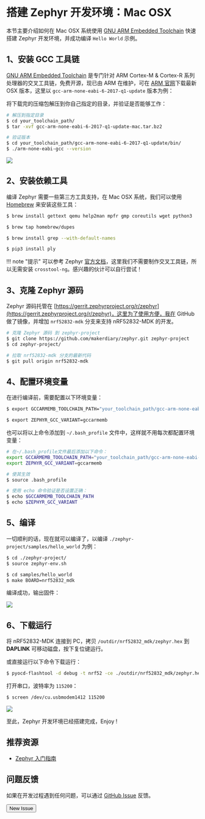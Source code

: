 # 搭建 Zephyr 开发环境：Mac OSX

本节主要介绍如何在 Mac OSX 系统使用 [GNU ARM Embedded Toolchain](https://developer.arm.com/open-source/gnu-toolchain/gnu-rm) 快速搭建 Zephyr 开发环境，并成功编译 `Hello World` 示例。

## 1、安装 GCC 工具链
[GNU ARM Embedded Toolchain](https://developer.arm.com/open-source/gnu-toolchain/gnu-rm) 是专门针对 ARM Cortex-M & Cortex-R 系列处理器的交叉工具链，免费开源，现已由 ARM 在维护，可在 [ARM 官网](https://developer.arm.com/open-source/gnu-toolchain/gnu-rm/downloads)下载最新 OSX 版本，这里以 `gcc-arm-none-eabi-6-2017-q1-update` 版本为例：

将下载完的压缩包解压到你自己指定的目录，并验证是否能够工作：

``` sh
# 解压到指定目录
$ cd your_toolchain_path/
$ tar -xvf gcc-arm-none-eabi-6-2017-q1-update-mac.tar.bz2

# 验证版本
$ cd your_toolchain_path/gcc-arm-none-eabi-6-2017-q1-update/bin/
$ ./arm-none-eabi-gcc --version
```
![](https://img.makerdiary.co/wiki/nrf52832mdk/checking-arm-gcc-version.png)

## 2、安装依赖工具

编译 Zephyr 需要一些第三方工具支持，在 Mac OSX 系统，我们可以使用 [Homebrew](http://brew.sh/) 来安装这些工具：

``` sh
$ brew install gettext qemu help2man mpfr gmp coreutils wget python3

$ brew tap homebrew/dupes

$ brew install grep --with-default-names

$ pip3 install ply

```

!!! note "提示"
    可以参考 Zephyr [官方文档](https://www.zephyrproject.org/doc/getting_started/installation_mac.html)，这里我们不需要制作交叉工具链，所以无需安装 `crosstool-ng`。感兴趣的伙计可以自行尝试！

## 3、克隆 Zephyr 源码

Zephyr 源码托管在 [https://gerrit.zephyrproject.org/r/zephyr](https://gerrit.zephyrproject.org/r/zephyr)，这里为了使用方便，我在 GitHub 做了镜像，并增加 `nrf52832-mdk` 分支来支持 nRF52832-MDK 的开发。

``` sh
# 克隆 Zephyr 源码 到 zephyr-project
$ git clone https://github.com/makerdiary/zephyr.git zephyr-project
$ cd zephyr-project/

# 拉取 nrf52832-mdk 分支的最新代码
$ git pull origin nrf52832-mdk
```

## 4、配置环境变量

在进行编译前，需要配置以下环境变量：

``` sh
$ export GCCARMEMB_TOOLCHAIN_PATH="your_toolchain_path/gcc-arm-none-eabi-6-2017-q1-update"

$ export ZEPHYR_GCC_VARIANT=gccarmemb
```

也可以将以上命令添加到 `~/.bash_profile` 文件中，这样就不用每次都配置环境变量：

``` sh
# 在~/.bash_profile文件最后添加以下命令：
export GCCARMEMB_TOOLCHAIN_PATH="your_toolchain_path/gcc-arm-none-eabi-6-2017-q1-update"
export ZEPHYR_GCC_VARIANT=gccarmemb

# 使其生效
$ source .bash_profile

# 使用 echo 命令验证是否设置正确：
$ echo $GCCARMEMB_TOOLCHAIN_PATH
$ echo $ZEPHYR_GCC_VARIANT
```

## 5、编译

一切顺利的话，现在就可以编译了，以编译 `./zephyr-project/samples/hello_world` 为例：

``` sh
$ cd ./zephyr-project/
$ source zephyr-env.sh

$ cd samples/hello_world
$ make BOARD=nrf52832_mdk

```

编译成功，输出固件：

![](https://img.makerdiary.co/wiki/nrf52832mdk/compile_zephyr_helloworld.png)

## 6、下载运行

将 nRF52832-MDK 连接到 PC，拷贝 `/outdir/nrf52832_mdk/zephyr.hex` 到 **DAPLINK** 可移动磁盘，按下复位键运行。

或直接运行以下命令下载运行：

``` sh
$ pyocd-flashtool -d debug -t nrf52 -ce ./outdir/nrf52832_mdk/zephyr.hex

```

打开串口，波特率为 `115200`：

``` sh
$ screen /dev/cu.usbmodem1412 115200
```
![](https://img.makerdiary.co/wiki/nrf52832mdk/zephyr_helloworld_output.png)


至此，Zephyr 开发环境已经搭建完成，Enjoy !

## 推荐资源

* [Zephyr 入门指南](https://www.zephyrproject.org/doc/getting_started/getting_started.html)

## 问题反馈

如果在开发过程遇到任何问题，可以通过 [GitHub Issue](https://github.com/makerdiary/nrf52832-mdk/issues) 反馈。

<a href="https://github.com/makerdiary/nrf52832-mdk/issues/new"><button data-md-color-primary="green">New Issue</button></a>


